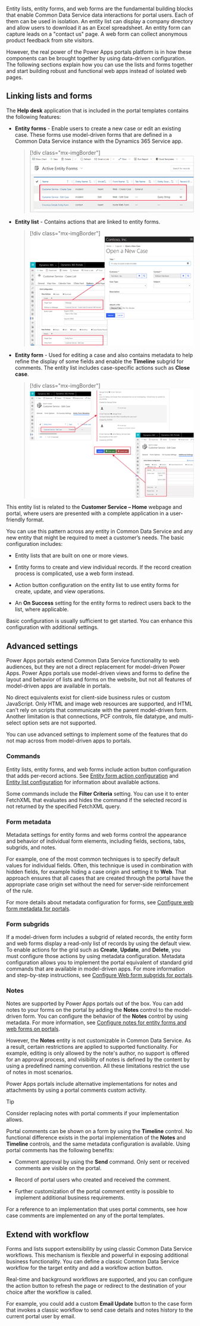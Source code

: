 Entity lists, entity forms, and web forms are the fundamental building blocks that enable Common Data Service data interactions for portal users. Each of them can be used in isolation. An entity list can display a company directory and allow users to download it as an Excel spreadsheet. An entity form can capture leads on a "contact us" page. A web form can collect anonymous product feedback from site visitors.

However, the real power of the Power Apps portals platform is in how these components can be brought together by using data-driven configuration. The following sections explain how you can use the lists and forms together and start building robust and functional web apps instead of isolated web pages.

## Linking lists and forms

The **Help desk** application that is included in the portal templates contains the following features:

- **Entity forms** - Enable users to create a new case or edit an existing case. These forms use model-driven forms that are defined in a Common Data Service instance with the Dynamics 365 Service app.

   > [!div class="mx-imgBorder"]
   > [![Case entity forms](../media/case-entity-forms.png)](../media/case-entity-forms.png#lightbox)

- **Entity list** - Contains actions that are linked to entity forms.

   > [!div class="mx-imgBorder"]
   > [![Case entity lists](../media/case-entity-list.png)](../media/case-entity-list.png#lightbox)

- **Entity form** - Used for editing a case and also contains metadata to help refine the display of some fields and enable the **Timeline** subgrid for comments. The entity list includes case-specific actions such as **Close case**.

   > [!div class="mx-imgBorder"]
   > [![Case form explained](../media/case-form-explained.png)](../media/case-form-explained.png#lightbox)

This entity list is related to the **Customer Service – Home** webpage and portal, where users are presented with a complete application in a user-friendly format.

You can use this pattern across any entity in Common Data Service and any new entity that might be required to meet a customer’s needs. The basic configuration includes:

- Entity lists that are built on one or more views.

- Entity forms to create and view individual records. If the record creation process is complicated, use a web form instead.

- Action button configuration on the entity list to use entity forms for create, update, and view operations.

- An **On Success** setting for the entity forms to redirect users back to the list, where applicable.

Basic configuration is usually sufficient to get started. You can enhance this configuration with additional settings.

## Advanced settings

Power Apps portals extend Common Data Service functionality to web audiences, but they are not a direct replacement for model-driven Power Apps. Power Apps portals use model-driven views and forms to define the layout and behavior of lists and forms on the website, but not all features of model-driven apps are available in portals.

No direct equivalents exist for client-side business rules or custom JavaScript. Only HTML and image web resources are supported, and HTML can't rely on scripts that communicate with the parent model-driven form. Another limitation is that connections, PCF controls, file datatype, and multi-select option sets are not supported.

You can use advanced settings to implement some of the features that do not map across from model-driven apps to portals.

### Commands

Entity lists, entity forms, and web forms include action button configuration that adds per-record actions. See [Entity form action configuration](https://docs.microsoft.com/powerapps/maker/portals/configure/entity-forms#entity-form-action-configuration/?azure-portal=true) and [Entity list configuration](https://docs.microsoft.com/powerapps/maker/portals/configure/entity-lists#entity-list-configuration/?azure-portal=true) for information about available actions.

Some commands include the **Filter Criteria** setting. You can use it to enter FetchXML that evaluates and hides the command if the selected record is not returned by the specified FetchXML query.

### Form metadata

Metadata settings for entity forms and web forms control the appearance and behavior of individual form elements, including fields, sections, tabs, subgrids, and notes.

For example, one of the most common techniques is to specify default values for individual fields. Often, this technique is used in combination with hidden fields, for example hiding a case origin and setting it to **Web**. That approach ensures that all cases that are created through the portal have the appropriate case origin set without the need for server-side reinforcement of the rule.

For more details about metadata configuration for forms, see [Configure web form metadata for portals](https://docs.microsoft.com/powerapps/maker/portals/configure/configure-web-form-metadata/?azure-portal=true).

### Form subgrids

If a model-driven form includes a subgrid of related records, the entity form and web forms display a read-only list of records by using the default view. To enable actions for the grid such as **Create**, **Update**, and **Delete**, you must configure those actions by using metadata configuration. Metadata configuration allows you to implement the portal equivalent of standard grid commands that are available in model-driven apps. For more information and step-by-step instructions, see [Configure Web form subgrids for portals](https://docs.microsoft.com/powerapps/maker/portals/configure/configure-web-form-subgrid/?azure-portal=true).

### Notes

Notes are supported by Power Apps portals out of the box. You can add notes to your forms on the portal by adding the **Notes** control to the model-driven form. You can configure the behavior of the **Notes** control by using metadata. For more information, see [Configure notes for entity forms and web forms on portals](https://docs.microsoft.com/powerapps/maker/portals/configure-notes/?azure-portal=true).

However, the **Notes** entity is not customizable in Common Data Service. As a result, certain restrictions are applied to supported functionality. For example, editing is only allowed by the note's author, no support is offered for an approval process, and visibility of notes is defined by the content by using a predefined naming convention. All these limitations restrict the use of notes in most scenarios.

Power Apps portals include alternative implementations for notes and attachments by using a portal comments custom activity.

> [!TIP]
> Consider replacing notes with portal comments if your implementation allows.

Portal comments can be shown on a form by using the **Timeline** control. No functional difference exists in the portal implementation of the **Notes** and **Timeline** controls, and the same metadata configuration is available. Using portal comments has the following benefits:

- Comment approval by using the **Send** command. Only sent or received comments are visible on the portal.

- Record of portal users who created and received the comment.

- Further customization of the portal comment entity is possible to implement additional business requirements.

For a reference to an implementation that uses portal comments, see how case comments are implemented on any of the portal templates.

## Extend with workflow

Forms and lists support extensibility by using classic Common Data Service workflows. This mechanism is flexible and powerful in exposing additional business functionality. You can define a classic Common Data Service workflow for the target entity and add a workflow action button.

Real-time and background workflows are supported, and you can configure the action button to refresh the page or redirect to the destination of your choice after the workflow is called.

For example, you could add a custom **Email Update** button to the case form that invokes a classic workflow to send case details and notes history to the current portal user by email.
